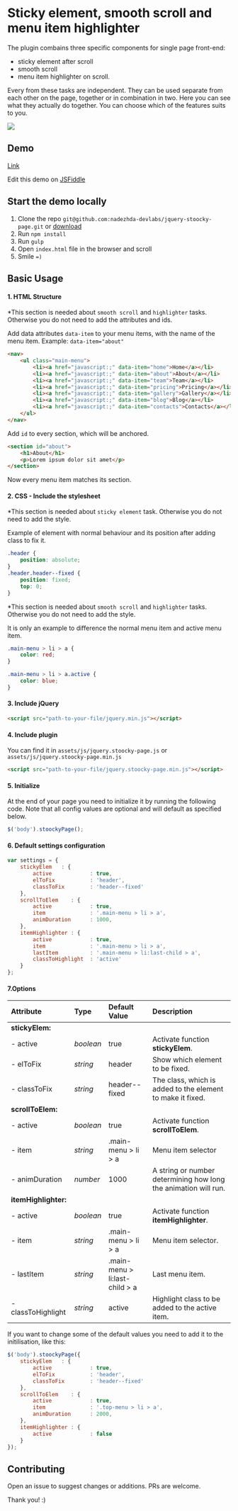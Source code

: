 # Sticky element, smooth scroll and menu item highlighter

The plugin combains three specific components for single page front-end:
- sticky element after scroll
- smooth scroll
- menu item highlighter on scroll.

Every from these tasks  are independent. They can be used separate from each other on the page, together or in combination in two. Here you can see what they actually do together. You can choose which of the features suits to you.

![](http://bit.ly/2c4omFm)

## Demo

[Link](https://jquery-stoocky-page.firebaseapp.com/)

Edit this demo on [JSFiddle](https://jsfiddle.net/3kohh4x8/6/)

## Start the demo locally

1. Clone the repo `git@github.com:nadezhda-devlabs/jquery-stoocky-page.git` or [download](https://github.com/nadezhda-devlabs/jquery-stoocky-page/archive/master.zip)
2. Run `npm install`
3. Run `gulp`
4. Open `index.html` file in the browser and scroll
5. Smile `=)`

## Basic Usage

#### 1. HTML Structure

*This section is needed about `smooth scroll` and `highlighter` tasks. Otherwise you do not need to add the attributes and ids.

Add data attributes `data-item` to your menu items, with the name of the menu item.
Example: `data-item="about"`

```html
<nav>
    <ul class="main-menu">
        <li><a href="javascript:;" data-item="home">Home</a></li>
        <li><a href="javascript:;" data-item="about">About</a></li>
        <li><a href="javascript:;" data-item="team">Team</a></li>
        <li><a href="javascript:;" data-item="pricing">Pricing</a></li>
        <li><a href="javascript:;" data-item="gallery">Gallery</a></li>
        <li><a href="javascript:;" data-item="blog">Blog</a></li>
        <li><a href="javascript:;" data-item="contacts">Contacts</a></li>
    </ul>
</nav>
```

Add `id` to every section, which will be anchored.

```html
<section id="about">
    <h1>About</h1>
    <p>Lorem ipsum dolor sit amet</p>
</section>
```

Now every menu item matches its section.

#### 2. CSS - Include the stylesheet

*This section is needed about `sticky element` task. Otherwise you do not need to add the style.

Example of element with normal behaviour and its position after adding class to fix it.

```css
.header {
    position: absolute;
}
.header.header--fixed {
    position: fixed;
    top: 0;
}
```

*This section is needed about `smooth scroll` and `highlighter` tasks. Otherwise you do not need to add the style.

It is only an example to difference the normal menu item and active menu item.

```css
.main-menu > li > a {
    color: red;
}

.main-menu > li > a.active {
    color: blue;
}
```

#### 3. Include jQuery

```html
<script src="path-to-your-file/jquery.min.js"></script>
```

#### 4. Include plugin

You can find it in `assets/js/jquery.stoocky-page.js` or `assets/js/jquery.stoocky-page.min.js`

```html
<script src="path-to-your-file/jquery.stoocky-page.min.js"></script>
```

#### 5. Initialize

At the end of your page you need to initialize it by running the following code. Note that all config values are optional and will default as specified below.

```javascript
$('body').stoockyPage();
```

#### 6. Default settings configuration

```javascript
var settings = {
    stickyElem   : {
        active            : true,
        elToFix           : 'header',
        classToFix        : 'header--fixed'
    },
    scrollToElem    : {
        active            : true,
        item              : '.main-menu > li > a',
        animDuration      : 1000,
    },
    itemHighlighter : {
        active            : true,
        item              : '.main-menu > li > a',
        lastItem          : '.main-menu > li:last-child > a',
        classToHighlight  : 'active'
    }
};
```

#### 7.Options


| Attribute                    | Type       | Default Value                   | Description                                                     |
| :--------------------------- | :--------- | :------------------------------ | :-------------------------------------------------------------- |
| **stickyElem:**              |            |                                 |                                                                 |
| - active                     | *boolean*  | true                            | Activate function  **stickyElem**.                              |
| - elToFix                    | *string*   | header                          | Show which element to be fixed.                                 |
| - classToFix                 | *string*   | header--fixed                   | The class, which is added to the element to make it fixed.      |
| **scrollToElem:**            |            |                                 |                                                                 |
| - active                     | *boolean*  | true                            | Activate function  **scrollToElem**.                            |
| - item                       | *string*   | .main-menu > li > a             | Menu item selector                                              |
| - animDuration               | *number*   | 1000                            | A string or number determining how long the animation will run. |
| **itemHighlighter:**         |            |                                 |                                                                 |
| - active                     | *boolean*  | true                            | Activate function  **itemHighlighter**.                         |
| - item                       | *string*   | .main-menu > li > a             | Menu item selector.                                             |
| - lastItem                   | *string*   | .main-menu > li:last-child > a  | Last menu item.                                                 |
| - classToHighlight           | *string*   | active                          | Highlight class to be added to the active item.                 |


If you want to change some of the default values you need to add it to the initilisation, like this:

```javascript
$('body').stoockyPage({
    stickyElem   : {
        active            : true,
        elToFix           : 'header',
        classToFix        : 'header--fixed'
    },
    scrollToElem    : {
        active            : true,
        item              : '.top-menu > li > a',
        animDuration      : 2000,
    },
    itemHighlighter : {
        active            : false
    }
});
```

## Contributing

Open an issue to suggest changes or additions. PRs are welcome.

Thank you! :)